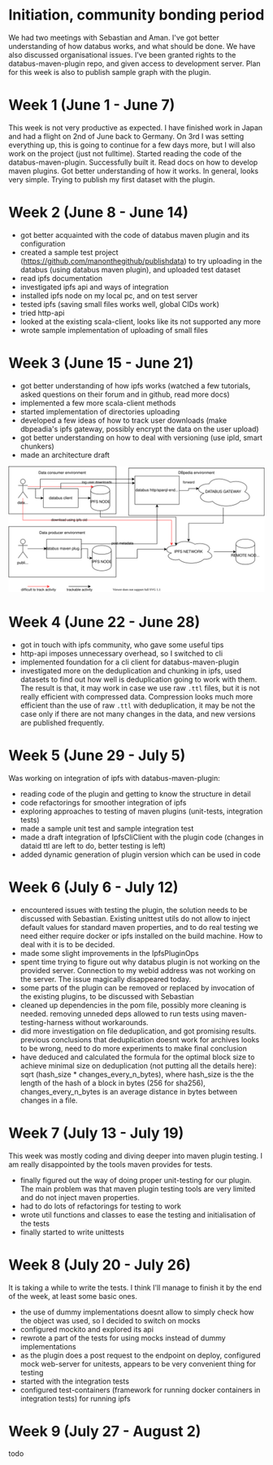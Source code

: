 # Initiation, community bonding period
We had two meetings with Sebastian and Aman. I've got better understanding of how databus works, and what should be done. 
We have also discussed organisational issues. I've been granted rights to the databus-maven-plugin repo, 
and given access to development server. Plan for this week is also to publish sample graph with the plugin.
# Week 1 (June 1 - June 7)
This week is not very productive as expected. I have finished work in Japan and had a flight on 2nd of June back to Germany. On 3rd I was setting everything up, this is going to continue for a few days more, but I will also work on the project (just not fulltime). Started reading the code of the databus-maven-plugin. Successfully built it. Read docs on how to develop maven plugins. Got better understanding of how it works. In general, looks very simple. Trying to publish my first dataset with the plugin. 
# Week 2 (June 8 - June 14)
- got better acquainted with the code of databus maven plugin and its configuration
- created a sample test project (https://github.com/manonthegithub/publishdata) to try uploading in the databus (using databus maven plugin), and uploaded test dataset
- read ipfs documentation
- investigated ipfs api and ways of integration
- installed ipfs node on my local pc, and on test server
- tested ipfs (saving small files works well, global CIDs work)
- tried http-api
- looked at the existing scala-client, looks like its not supported any more
- wrote sample implementation of uploading of small files

# Week 3 (June 15 - June 21)
- got better understanding of how ipfs works (watched a few tutorials, asked questions on their forum and in github, read more docs)
- implemented a few more scala-client methods
- started implementation of directories uploading
- developed a few ideas of how to track user downloads (make dbpeadia's ipfs gateway, possibly encrypt the data on the user upload)
- got better understanding on how to deal with versioning (use ipld, smart chunkers)
- made an architecture draft

![architecture draft](Architecture%20draft.svg)

# Week 4 (June 22 - June 28)
- got in touch with ipfs community, who gave some useful tips
- http-api imposes unnecessary overhead, so I switched to cli 
- implemented foundation for a cli client for databus-maven-plugin
- investigated more on the deduplication and chunking in ipfs, used datasets to find out how well is deduplication going to work with them. The result is that, it may work in case we use raw `.ttl` files, but it is not really efficient with compressed data. Compression looks much more efficient than the use of raw `.ttl` with deduplication, it may be not the case only if there are not many changes in the data, and new versions are published frequently. 

# Week 5 (June 29 - July 5)

Was working on integration of ipfs with databus-maven-plugin:
- reading code of the plugin and getting to know the structure in detail
- code refactorings for smoother integration of ipfs
- exploring approaches to testing of maven plugins (unit-tests, integration tests)
- made a sample unit test and sample integration test
- made a draft integration of IpfsCliClient with the plugin code (changes in dataid ttl are left to do, better testing is left)
- added dynamic generation of plugin version which can be used in code

# Week 6 (July 6 - July 12)

- encountered issues with testing the plugin, the solution needs to be discussed with Sebastian. Existing unittest utils do not allow to inject default values for standard maven properties, and to do real testing we need either require docker or ipfs installed on the build machine. How to deal with it is to be decided. 
- made some slight improvements in the IpfsPluginOps
- spent time trying to figure out why databus plugin is not working on the provided server. Connection to my webid address was not working on the server. The issue magically disappeared today.
- some parts of the plugin can be removed or replaced by invocation of the existing plugins, to be discussed with Sebastian
- cleaned up dependencies in the pom file, possibly more cleaning is needed. removing unneded deps allowed to run tests using maven-testing-harness without workarounds.
- did more investigation on file deduplication, and got promising results. previous conclusions that deduplication doesnt work for archives looks to be wrong, need to do more experiments to make final conclusion
- have deduced and calculated the formula for the optimal block size to achieve minimal size on deduplication (not putting all the details here): sqrt (hash_size * changes_every_n_bytes), where hash_size is the the length of the hash of a block in bytes (256 for sha256), changes_every_n_bytes is an average distance in bytes between changes in a file. 

# Week 7 (July 13 - July 19)

This week was mostly coding and diving deeper into maven plugin testing. I am really disappointed by the tools maven provides for tests.

- finally figured out the way of doing proper unit-testing for our plugin. The main problem was that maven plugin testing tools are very limited and do not inject maven properties.
- had to do lots of refactorings for testing to work
- wrote util functions and classes to ease the testing and initialisation of the tests
- finally started to write unittests

# Week 8 (July 20 - July 26)

It is taking a while to write the tests. I think I'll manage to finish it by the end of the week, at least some basic ones.

- the use of dummy implementations doesnt allow to simply check how the object was used, so I decided to switch on mocks
- configured mockito and explored its api
- rewrote a part of the tests for using mocks instead of dummy implementations
- as the plugin does a post request to the endpoint on deploy, configured mock web-server for unitests, appears to be very convenient thing for testing
- started with the integration tests
- configured test-containers (framework for running docker containers in integration tests) for running ipfs

# Week 9 (July 27 - August 2)

todo

